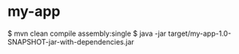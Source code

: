 my-app
======

$ mvn clean compile assembly:single
$ java -jar target/my-app-1.0-SNAPSHOT-jar-with-dependencies.jar 